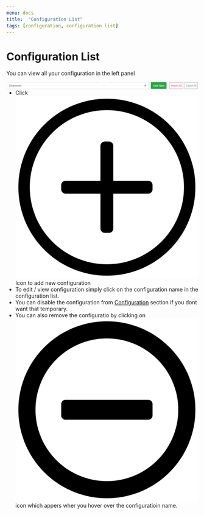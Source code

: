 ```yaml
---
menu: docs
title:  "Configuration List"
tags: [configuration, configuration list]
---
```

# Configuration List

You can view all your configuration in the left panel

<img src="/assets/img/configuration-list.png" style="float:left; margin-right:30px;">

- Click ![+](/assets/svg/add.svg?sanitize=1) Icon to add new configuration 
- To edit / view configuration simply click on the configuration name in the configuration list.
- You can disable the configuration from [Configuration](configuration.md) section if you dont want that temporary.
- You can also remove the configuratio by clicking on ![-](/assets/svg/minus-circle.svg) icon  which appers wher you hover over the configuratioin name.